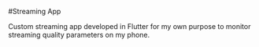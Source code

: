 #Streaming App

Custom streaming app developed in Flutter for my own purpose to monitor streaming quality parameters on my phone.
